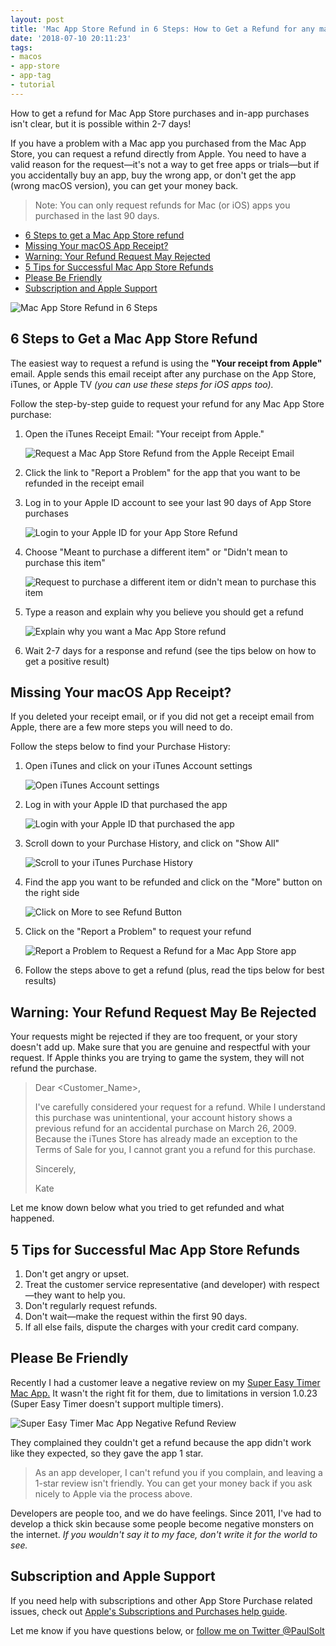 ```yaml
---
layout: post
title: 'Mac App Store Refund in 6 Steps: How to Get a Refund for any macOS App'
date: '2018-07-10 20:11:23'
tags:
- macos
- app-store
- app-tag
- tutorial
---
```


How to get a refund for Mac App Store purchases and in-app purchases isn't clear, but it is possible within 2-7 days!

If you have a problem with a Mac app you purchased from the Mac App Store, you can request a refund directly from Apple. You need to have a valid reason for the request—it's not a way to get free apps or trials—but if you accidentally buy an app, buy the wrong app, or don't get the app (wrong macOS version), you can get your money back.

> Note: You can only request refunds for Mac (or iOS) apps you purchased in the last 90 days.

* [6 Steps to get a Mac App Store refund](#6-refund-steps)
* [Missing Your macOS App Receipt?](#missing-app-receipt)
* [Warning: Your Refund Request May Rejected](#rejected-refund)
* [5 Tips for Successful Mac App Store Refunds](#5-refund-tips)
* [Please Be Friendly](#please-be-friendly)
* [Subscription and Apple Support](#subscription-and-apple-support)

![Mac App Store Refund in 6 Steps](/content/images/2018/07/Mac-App-Store-Refund-in-6-Steps.jpg)

## 6 Steps to Get a Mac App Store Refund <a id="6-refund-steps"></a>
The easiest way to request a refund is using the **"Your receipt from Apple"** email. Apple sends this email receipt after any purchase on the App Store, iTunes, or Apple TV *(you can use these steps for iOS apps too).*

Follow the step-by-step guide to request your refund for any Mac App Store purchase:

1. Open the iTunes Receipt Email: "Your receipt from Apple."

    ![Request a Mac App Store Refund from the Apple Receipt Email](/content/images/2018/07/1-Mac-App-Store-Refund---iTunes-Receipt-Email.png)

2. Click the link to "Report a Problem" for the app that you want to be refunded in the receipt email

3. Log in to your Apple ID account to see your last 90 days of App Store purchases

    ![Login to your Apple ID for your App Store Refund](/content/images/2018/07/2-Mac-App-Store-Refund---iTunes-Purchases-Help-90-Days.png)

4. Choose "Meant to purchase a different item" or "Didn't mean to purchase this item"

    ![Request to purchase a different item or didn't mean to purchase this item](/content/images/2018/07/3-Mac-App-Store-Refund---iTunes-Report-a-Problem.png)

5. Type a reason and explain why you believe you should get a refund

    ![Explain why you want a Mac App Store refund](/content/images/2018/07/4-Mac-App-Store-Refund---iTunes-Report-a-Problem.png)

6. Wait 2-7 days for a response and refund (see the tips below on how to get a positive result)


## Missing Your macOS App Receipt? <a id="missing-app-receipt"></a>

If you deleted your receipt email, or if you did not get a receipt email from Apple, there are a few more steps you will need to do.

Follow the steps below to find your Purchase History:

1. Open iTunes and click on your iTunes Account settings

    ![Open iTunes Account settings](/content/images/2018/07/10-iTunes-Refund-Request.png)

3. Log in with your Apple ID that purchased the app

    ![Login with your Apple ID that purchased the app](/content/images/2018/07/11-Sign-into-iTunes-Account-Settings-iTunes-Refund.png)

5. Scroll down to your Purchase History, and click on "Show All"

    ![Scroll to your iTunes Purchase History](/content/images/2018/07/12-Scroll-down-to-purchase-history-iTunes-Refund.png)

7. Find the app you want to be refunded and click on the "More" button on the right side

    ![Click on More to see Refund Button](/content/images/2018/07/13-Click-on-More-for-purchase-order-iTunes-Refund.png)

11. Click on the "Report a Problem" to request your refund

    ![Report a Problem to Request a Refund for a Mac App Store app](/content/images/2018/07/14-Report-a-problem-iTunes-Refund.png)

13. Follow the steps above to get a refund (plus, read the tips below for best results)

## Warning: Your Refund Request May Be Rejected <a id="rejected-refund"></a>

Your requests might be rejected if they are too frequent, or your story doesn't add up. Make sure that you are genuine and respectful with your request. If Apple thinks you are trying to game the system, they will not refund the purchase.

> Dear <Customer_Name>,
>
> I've carefully considered your request for a refund. While I understand
> this purchase was unintentional, your account history shows a previous
> refund for an accidental purchase on March 26, 2009. Because the iTunes
> Store has already made an exception to the Terms of Sale for you, I cannot
> grant you a refund for this purchase.
>
> Sincerely,
>
> Kate

Let me know down below what you tried to get refunded and what happened.

## 5 Tips for Successful Mac App Store Refunds <a id="5-refund-tips"></a>

1. Don't get angry or upset.
2. Treat the customer service representative (and developer) with respect—they want to help you.
3. Don't regularly request refunds.
4. Don't wait—make the request within the first 90 days.
5. If all else fails, dispute the charges with your credit card company. 

## Please Be Friendly <a id="please-be-friendly"></a>

Recently I had a customer leave a negative review on my [Super Easy Timer Mac App.](https://itunes.apple.com/us/app/super-easy-timer/id1353137878?mt=12) It wasn't the right fit for them, due to limitations in version 1.0.23 (Super Easy Timer doesn't support multiple timers).

![Super Easy Timer Mac App Negative Refund Review](/content/images/2018/07/0---Super-Easy-Timer---Mac-App-Store-Negative-Review.png)

They complained they couldn't get a refund because the app didn't work like they expected, so they gave the app 1 star.

> As an app developer, I can't refund you if you complain, and leaving a 1-star review isn't friendly. 
> You can get your money back if you ask nicely to Apple via the process above.

Developers are people too, and we do have feelings. Since 2011, I've had to develop a thick skin because some people become negative monsters on the internet. *If you wouldn't say it to my face, don't write it for the world to see.* 

## Subscription and Apple Support <a id="subscription-and-apple-support"></a>

If you need help with subscriptions and other App Store Purchase related issues, check out [Apple's Subscriptions and Purchases help guide](https://support.apple.com/billing?cid=email_receipt).

Let me know if you have questions below, or [follow me on Twitter @PaulSolt](http://twitter.com/PaulSolt)


